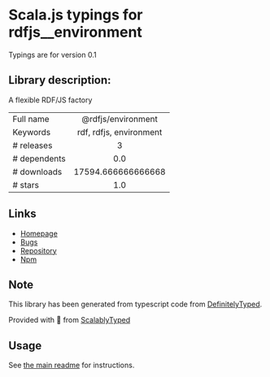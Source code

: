
# Scala.js typings for rdfjs__environment

Typings are for version 0.1

## Library description:
A flexible RDF/JS factory

|                    |                 |
| ------------------ | :-------------: |
| Full name          | @rdfjs/environment |
| Keywords           | rdf, rdfjs, environment |
| # releases         | 3 |
| # dependents       | 0.0 |
| # downloads        | 17594.666666666668 |
| # stars            | 1.0 |

## Links
- [Homepage](https://github.com/rdfjs-base/environment)
- [Bugs](https://github.com/rdfjs-base/environment/issues)
- [Repository](https://github.com/rdfjs-base/environment)
- [Npm](https://www.npmjs.com/package/%40rdfjs%2Fenvironment)
    


## Note
This library has been generated from typescript code from [DefinitelyTyped](https://definitelytyped.org).

Provided with :purple_heart: from [ScalablyTyped](https://github.com/oyvindberg/ScalablyTyped)

## Usage
See [the main readme](../../readme.md) for instructions.


